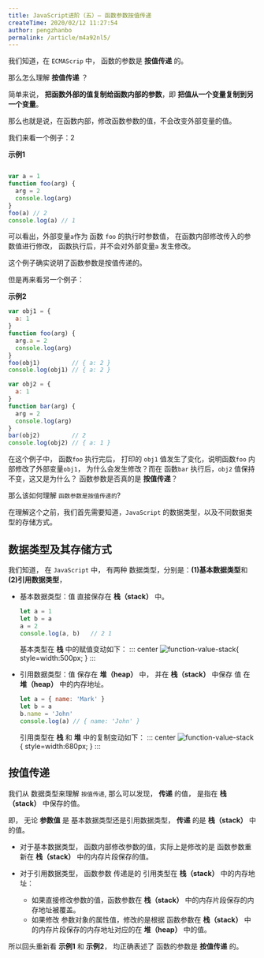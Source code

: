 ```yaml
---
title: JavaScript进阶（五）— 函数参数按值传递
createTime: 2020/02/12 11:27:54
author: pengzhanbo
permalink: /article/m4a92nl5/
---
```


我们知道，在 `ECMAScrip` 中， 函数的参数是 **按值传递** 的。

那么怎么理解 **按值传递** ？

简单来说， **把函数外部的值复制给函数内部的参数**，即 **把值从一个变量复制到另一个变量**。

那么也就是说，在函数内部，修改函数参数的值，不会改变外部变量的值。

我们来看一个例子：2

**示例1**
```js

var a = 1
function foo(arg) {
  arg = 2
  console.log(arg)
}
foo(a) // 2
console.log(a) // 1
```

可以看出，外部变量`a`作为 函数 `foo` 的执行时参数值， 在函数内部修改传入的参数值进行修改，
函数执行后，并不会对外部变量`a` 发生修改。

这个例子确实说明了函数参数是按值传递的。

但是再来看另一个例子：

**示例2**
```js
var obj1 = {
  a: 1
}
function foo(arg) {
  arg.a = 2
  console.log(arg)
}
foo(obj1)         // { a: 2 }
console.log(obj1) // { a: 2 }

var obj2 = {
  a: 1
}
function bar(arg) {
  arg = 2
  console.log(arg)
}
bar(obj2)         // 2
console.log(obj2) // { a: 1 }
```

在这个例子中， 函数`foo` 执行完后， 打印的 `obj1` 值发生了变化，说明函数`foo` 内部修改了外部变量`obj1`，
为什么会发生修改？而在 函数`bar` 执行后，`obj2` 值保持不变，这又是为什么？ 函数参数是否真的是 **按值传递**？

那么该如何理解 `函数参数是按值传递的`?

在理解这个之前，我们首先需要知道，`JavaScript` 的数据类型，以及不同数据类型的存储方式。

## 数据类型及其存储方式

我们知道， 在 `JavaScript` 中， 有两种 数据类型，分别是：**(1)基本数据类型**和 **(2)引用数据类型**，

- 基本数据类型：值 直接保存在 **栈（stack）** 中。
  ```js
  let a = 1
  let b = a
  a = 2
  console.log(a, b)   // 2 1
  ```
  基本类型在 **栈** 中的赋值变动如下：
  ::: center
  ![function-value-stack](/images/func-value-stack.png){ style=width:500px; }
  :::
  
- 引用数据类型：值 保存在 **堆（heap）** 中， 并在 **栈（stack）** 中保存 值 在 **堆（heap）** 中的内存地址。
  
  ```js
  let a = { name: 'Mark' }
  let b = a
  b.name = 'John'
  console.log(a) // { name: 'John' }
  ```
  引用类型在 **栈** 和 **堆** 中的复制变动如下：
  ::: center
  ![function-value-stack](/images/func-value-heap.png){ style=width:680px; }
  :::

## 按值传递

我们从 数据类型来理解 `按值传递`, 那么可以发现， **传递** 的值， 是指在 **栈（stack）** 中保存的值。

即， 无论 **参数值** 是 基本数据类型还是引用数据类型， **传递** 的是 **栈（stack）** 中的值。

- 对于基本数据类型， 函数内部修改参数的值，实际上是修改的是 函数参数重新在 **栈（stack）** 中的内存片段保存的值。

- 对于引用数据类型， 函数参数 传递是的 引用类型在 **栈（stack）** 中的内存地址：
  - 如果直接修改参数的值，函数参数在 **栈（stack）** 中的内存片段保存的内存地址被覆盖。
  - 如果修改 参数对象的属性值，修改的是根据 函数参数在 **栈（stack）** 中的内存片段保存的内存地址对应的在 **堆（heap）** 中的值。

所以回头重新看 **示例1** 和 **示例2**， 均正确表述了 函数的参数是 **按值传递** 的。
